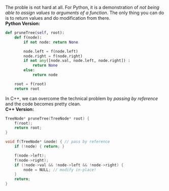 The proble is not hard at all. For Python, it is a demonstration of *not being able to assign values to arguments of a function*. The only thing you can do is to return values and do modification from there.  
**Python Version:**  
```python
def pruneTree(self, root):
	def f(node):
		if not node: return None

		node.left = f(node.left)
		node.right = f(node.right)
		if not any([node.val, node.left, node.right]) :
			return None
		else:
			return node

	root = f(root)
	return root
```
In C++, we can overcome the technical problem by *passing by reference* and the code becomes pretty clean.  
**C++ Version:**  
```cpp
TreeNode* pruneTree(TreeNode* root) {
	f(root);
	return root;
}

void f(TreeNode* &node) { // pass by reference
	if (!node) { return; }

	f(node->left);
	f(node->right);
	if (!node->val && !node->left && !node->right) { 
		node = NULL; // modify in-place!
	}
	return;
}
```
